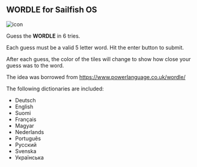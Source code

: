 ## WORDLE for Sailfish OS

![icon](icons/86x86/harbour-wordle.png)

Guess the **WORDLE** in 6 tries.

Each guess must be a valid 5 letter word. Hit the enter button to submit.

After each guess, the color of the tiles will change to show how close your guess was to the word.

The idea was borrowed from https://www.powerlanguage.co.uk/wordle/

The following dictionaries are included:

* Deutsch
* English
* Suomi
* Français
* Magyar
* Nederlands
* Português
* Русский
* Svenska
* Українська
